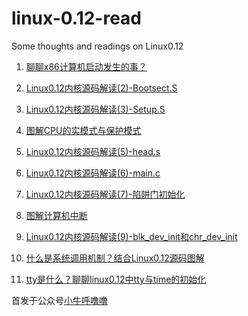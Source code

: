 # linux-0.12-read
Some thoughts and readings on Linux0.12

1. [聊聊x86计算机启动发生的事？](https://mp.weixin.qq.com/s/ou09SuSuKGUqr8_F68DoIQ)

2. [Linux0.12内核源码解读(2)-Bootsect.S](https://mp.weixin.qq.com/s/cMetA0tm_4KkM24gm8J9_A)

3. [Linux0.12内核源码解读(3)-Setup.S](https://mp.weixin.qq.com/s/t6X6mXE3q9x0BNZ1TshA2A)

4. [图解CPU的实模式与保护模式](https://mp.weixin.qq.com/s/X3FmlsrZqf6b7We8UHOjfw)

5. [Linux0.12内核源码解读(5)-head.s](https://mp.weixin.qq.com/s/He1nYkNprzesSc4g8rb3eA)

6. [Linux0.12内核源码解读(6)-main.c](https://mp.weixin.qq.com/s/G-PRkhXZuAGvZf-nPyrUPA)

7. [Linux0.12内核源码解读(7)-陷阱门初始化](https://mp.weixin.qq.com/s/tP-4J2HH8_xFDsN0zyijKg)

8. [图解计算机中断](https://mp.weixin.qq.com/s/FBoXc4YeLfejBJx8ylvDNg)

9. [Linux0.12内核源码解读(9)-blk_dev_init和chr_dev_init](https://mp.weixin.qq.com/s/RxC035WAh-N7LlyeN9_9vQ)

10. [什么是系统调用机制？结合Linux0.12源码图解](https://mp.weixin.qq.com/s/3jcH43bC5rtyuPOQjuupOw)

11. [tty是什么？聊聊linux0.12中tty与time的初始化](https://mp.weixin.qq.com/s/yFo3sXo4_2YxFzHpl87ZCg)


首发于公众号[小牛呼噜噜](https://chunjianbase.cn/xiaoniuhululu_gzh.png)
